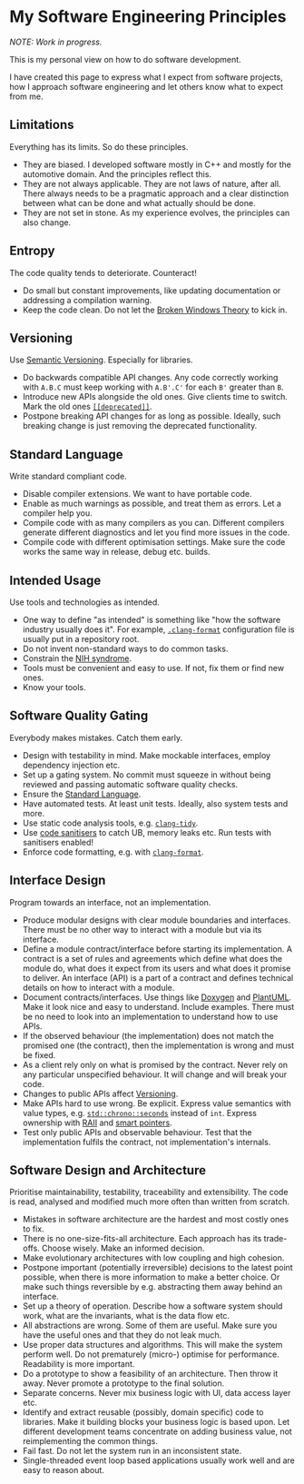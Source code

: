# My Software Engineering Principles

_NOTE: Work in progress._

This is my personal view on how to do software development.

I have created this page to express what I expect from software projects, how
I approach software engineering and let others know what to expect from me.

## Limitations

Everything has its limits. So do these principles.

- They are biased. I developed software mostly in C++ and mostly for the
  automotive domain. And the principles reflect this.
- They are not always applicable. They are not laws of nature, after all.
  There always needs to be a pragmatic approach and a clear distinction between
  what can be done and what actually should be done.
- They are not set in stone. As my experience evolves, the principles can
  also change.

## Entropy

The code quality tends to deteriorate. Counteract!

- Do small but constant improvements, like updating documentation or addressing
  a compilation warning.
- Keep the code clean. Do not let the [Broken Windows Theory][bwt] to kick in.

[bwt]: https://en.wikipedia.org/wiki/Broken_windows_theory

## Versioning

Use [Semantic Versioning](https://semver.org/). Especially for libraries.

- Do backwards compatible API changes. Any code correctly working with `A.B.C`
  must keep working with `A.B'.C'` for each `B'` greater than `B`.
- Introduce new APIs alongside the old ones. Give clients time to switch.
  Mark the old ones [`[[deprecated]]`][cpp-depr].
- Postpone breaking API changes for as long as possible. Ideally, such breaking
  change is just removing the deprecated functionality.

[cpp-depr]: https://en.cppreference.com/w/cpp/language/attributes/deprecated

## Standard Language

Write standard compliant code.

- Disable compiler extensions. We want to have portable code.
- Enable as much warnings as possible, and treat them as errors.
  Let a compiler help you.
- Compile code with as many compilers as you can. Different compilers generate
  different diagnostics and let you find more issues in the code.
- Compile code with different optimisation settings. Make sure the code works
  the same way in release, debug etc. builds.

## Intended Usage

Use tools and technologies as intended.

- One way to define "as intended" is something like "how the software industry
  usually does it". For example, [`.clang-format`][clang-fmt] configuration file
  is usually put in a repository root.
- Do not invent non-standard ways to do common tasks.
- Constrain the [NIH syndrome][nih].
- Tools must be convenient and easy to use. If not, fix them or find new ones.
- Know your tools.

[clang-fmt]: https://clang.llvm.org/docs/ClangFormat.html
[nih]: https://en.wikipedia.org/wiki/Not_invented_here

## Software Quality Gating

Everybody makes mistakes. Catch them early.

- Design with testability in mind. Make mockable interfaces, employ dependency
  injection etc.
- Set up a gating system. No commit must squeeze in without being reviewed and
  passing automatic software quality checks.
- Ensure the [Standard Language](#standard-language).
- Have automated tests. At least unit tests. Ideally, also system tests and more.
- Use static code analysis tools, e.g. [`clang-tidy`][clang-tidy].
- Use [code sanitisers][sanit] to catch UB, memory leaks etc. Run tests with
  sanitisers enabled!
- Enforce code formatting, e.g. with [`clang-format`][clang-fmt].

[clang-tidy]: https://clang.llvm.org/extra/clang-tidy
[sanit]: https://github.com/google/sanitizers

## Interface Design

Program towards an interface, not an implementation.

- Produce modular designs with clear module boundaries and interfaces. There
  must be no other way to interact with a module but via its interface.
- Define a module contract/interface before starting its implementation. A
  contract is a set of rules and agreements which define what does the module
  do, what does it expect from its users and what does it promise to deliver. An
  interface (API) is a part of a contract and defines technical details on how
  to interact with a module.
- Document contracts/interfaces. Use things like [Doxygen][doxygen] and
  [PlantUML][plantuml]. Make it look nice and easy to understand. Include
  examples. There must be no need to look into an implementation to understand
  how to use APIs.
- If the observed behaviour (the implementation) does not match the promised one
  (the contract), then the implementation is wrong and must be fixed.
- As a client rely only on what is promised by the contract. Never rely on any
  particular unspecified behaviour. It will change and will break your code.
- Changes to public APIs affect [Versioning](#versioning).
- Make APIs hard to use wrong. Be explicit. Express value semantics with value
  types, e.g. [`std::chrono::seconds`][cpp-chrono] instead of `int`. Express
  ownership with [RAII][cpp-raii] and [smart pointers][cpp-ptr].
- Test only public APIs and observable behaviour. Test that the implementation
  fulfils the contract, not implementation's internals.

[doxygen]: https://www.doxygen.nl
[plantuml]: https://plantuml.com
[cpp-chrono]: https://en.cppreference.com/w/cpp/chrono/duration
[cpp-raii]: https://en.cppreference.com/w/cpp/language/raii
[cpp-ptr]: https://en.cppreference.com/w/cpp/memory

## Software Design and Architecture

Prioritise maintainability, testability, traceability and extensibility. The
code is read, analysed and modified much more often than written from scratch.

- Mistakes in software architecture are the hardest and most costly ones to fix.
- There is no one-size-fits-all architecture. Each approach has its trade-offs.
  Choose wisely. Make an informed decision.
- Make evolutionary architectures with low coupling and high cohesion.
- Postpone important (potentially irreversible) decisions to the latest point
  possible, when there is more information to make a better choice. Or make such
  things reversible by e.g. abstracting them away behind an interface.
- Set up a theory of operation. Describe how a software system should work, what
  are the invariants, what is the data flow etc.
- All abstractions are wrong. Some of them are useful. Make sure you have the
  useful ones and that they do not leak much.
- Use proper data structures and algorithms. This will make the system perform
  well. Do not prematurely (micro-) optimise for performance. Readability is
  more important.
- Do a prototype to show a feasibility of an architecture. Then throw it away.
  Never promote a prototype to the final solution.
- Separate concerns. Never mix business logic with UI, data access layer etc.
- Identify and extract reusable (possibly, domain specific) code to libraries.
  Make it building blocks your business logic is based upon. Let different
  development teams concentrate on adding business value, not reimplementing the
  common things.
- Fail fast. Do not let the system run in an inconsistent state.
- Single-threaded event loop based applications usually work well and are easy
  to reason about.
